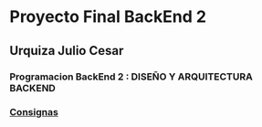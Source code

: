 # Proyecto Final BackEnd 2
## Urquiza Julio Cesar
### Programacion BackEnd 2 : DISEÑO Y ARQUITECTURA BACKEND
### [Consignas](https://github.com/julio-urquiza/Proyecto-Final-BackEnd-2/blob/main/Consignas%20Entrega%201.md#modelo-de-usuario-y-encriptaci%C3%B3n-de-contrase%C3%B1a)